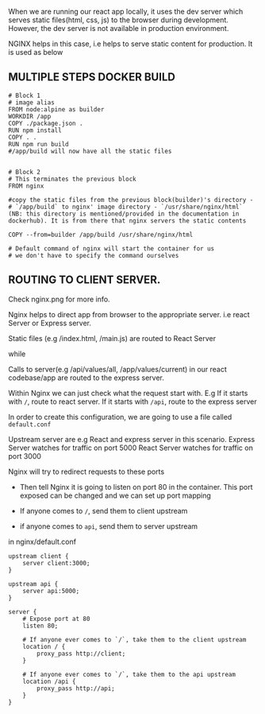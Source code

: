 
When we are running our react app locally, it uses the dev server
which serves static files(html, css, js) to the browser during 
development. However, the dev server is not available in production environment.

NGINX helps in this case, i.e helps to serve static content for production. It is used as below

## MULTIPLE STEPS DOCKER BUILD
```
# Block 1
# image alias
FROM node:alpine as builder
WORKDIR /app
COPY ./package.json .
RUN npm install
COPY . .
RUN npm run build
#/app/build will now have all the static files


# Block 2
# This terminates the previous block
FROM nginx

#copy the static files from the previous block(builder)'s directory - # `/app/build` to nginx' image directory - `/usr/share/nginx/html` (NB: this directory is mentioned/provided in the documentation in dockerhub). It is from there that nginx servers the static contents

COPY --from=builder /app/build /usr/share/nginx/html

# Default command of nginx will start the container for us
# we don't have to specify the command ourselves
```




## ROUTING TO CLIENT SERVER.
Check nginx.png for more info.

Nginx helps to direct app from browser to the appropriate server.
i.e react Server or Express server.

Static files (e.g /index.html, /main.js) are routed to React Server

while

Calls to server(e.g /api/values/all, /app/values/current) in our react codebase/app are routed to the express server.

Within Nginx we can just check what the request start with.
E.g
If it starts with `/`, route to react server.
If it starts with `/api`, route to the express server

In order to create this configuration, we are going to use a file called `default.conf`


Upstream server are e.g React and express server in this scenario.
Express Server watches for traffic on port 5000
React Server watches for traffic on port 3000

Nginx will try to redirect requests to these ports

- Then tell Nginx it is going to listen on port 80 in the container. This port exposed can be changed and we can set up port mapping

- If anyone comes to `/`, send them to client upstream
- if anyone comes to `api`, send them to server upstream

in nginx/default.conf
```
upstream client {
    server client:3000;
}

upstream api {
    server api:5000;
}

server {
    # Expose port at 80
    listen 80;

    # If anyone ever comes to `/`, take them to the client upstream
    location / {
        proxy_pass http://client;
    }

    # If anyone ever comes to `/`, take them to the api upstream
    location /api {
        proxy_pass http://api;
    }
}
```

